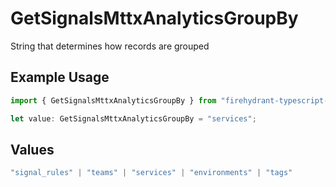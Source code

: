 # GetSignalsMttxAnalyticsGroupBy

String that determines how records are grouped

## Example Usage

```typescript
import { GetSignalsMttxAnalyticsGroupBy } from "firehydrant-typescript-sdk/models/operations";

let value: GetSignalsMttxAnalyticsGroupBy = "services";
```

## Values

```typescript
"signal_rules" | "teams" | "services" | "environments" | "tags"
```